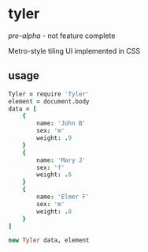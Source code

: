 # tyler

*pre-alpha* - not feature complete

Metro-style tiling UI implemented in CSS

## usage

```coffee
Tyler = require 'Tyler'
element = document.body
data = [
	{
		name: 'John B'
		sex: 'm'
		weight: .9
	}
	{
		name: 'Mary J'
		sex: 'f'
		weight: .6
	}
	{
		name: 'Elmer F'
		sex: 'm'
		weight: .8
	}
]

new Tyler data, element
```